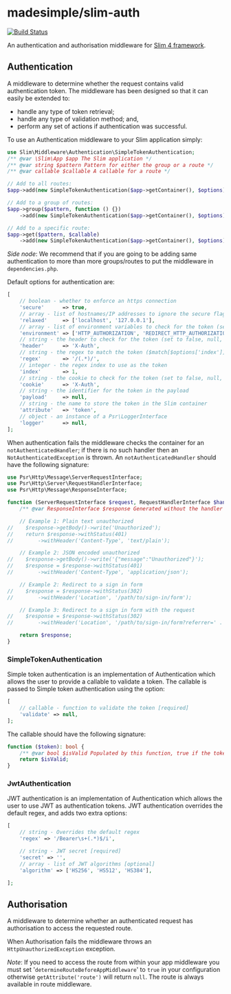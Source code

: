 # madesimple/slim-auth
[![Build Status](https://travis-ci.org/pdscopes/slim-auth.svg?branch=master)](https://travis-ci.org/pdscopes/slim-auth)

An authentication and authorisation middleware for [Slim 4 framework](https://www.slimframework.com/).

## Authentication
A middleware to determine whether the request contains valid authentication token. The middleware has been designed so that it can easily be extended to:

* handle any type of token retrieval;
* handle any type of validation method; and,
* perform any set of actions if authentication was successful.

To use an Authentication middleware to your Slim application simply:
```php
use Slim\Middleware\Authentication\SimpleTokenAuthentication;
/** @var \Slim\App $app The Slim application */
/** @var string $pattern Pattern for either the group or a route */
/** @var callable $callable A callable for a route */

// Add to all routes:
$app->add(new SimpleTokenAuthentication($app->getContainer(), $options));

// Add to a group of routes:
$app->group($pattern, function () {})
    ->add(new SimpleTokenAuthentication($app->getContainer(), $options));

// Add to a specific route:
$app->get($pattern, $callable)
    ->add(new SimpleTokenAuthentication($app->getContainer(), $options));
```

*Side node*: We recommend that if you are going to be adding same authentication to more than more groups/routes to put the middleware in `dependencies.php`.


Default options for authentication are:
```php
[
    // boolean - whether to enforce an https connection
    'secure'      => true,
    // array - list of hostnames/IP addresses to ignore the secure flag
    'relaxed'     => ['localhost', '127.0.0.1'],
    // array - list of environment variables to check for the token (set to an empty array to skip)
    'environment' => ['HTTP_AUTHORIZATION', 'REDIRECT_HTTP_AUTHORIZATION'],
    // string - the header to check for the token (set to false, null, or '' to skip)
    'header'      => 'X-Auth',
    // string - the regex to match the token ($match[$options['index']] is used as the token)
    'regex'       => '/(.*)/',
    // integer - the regex index to use as the token
    'index'       => 1,
    // string - the cookie to check for the token (set to false, null, or '' to skip)
    'cookie'      => 'X-Auth',
    // string - the identifier for the token in the payload
    'payload'     => null,
    // string - the name to store the token in the Slim container
    'attribute'   => 'token',
    // object - an instance of a Psr\LoggerInterface
    'logger'      => null,
];
```


When authentication fails the middleware checks the container for an `notAuthenticatedHandler`; if there is no such handler then an `NotAuthenticatedException` is thrown. An `notAuthenticatedHandler` should have the following signature:

```php
use Psr\Http\Message\ServerRequestInterface;
use Psr\Http\Server\RequestHandlerInterface;
use Psr\Http\Message\ResponseInterface;

function (ServerRequestInterface $request, RequestHandlerInterface $handler): ResponseInterface {
    /** @var ResponseInterface $response Generated without the handler as we are blocked continued access */

    // Example 1: Plain text unauthorized
//    $response->getBody()->write('Unauthorized');
//    return $response->withStatus(401)
//        ->withHeader('Content-Type', 'text/plain');

    // Example 2: JSON encoded unauthorized
//    $response->getBody()->write('{"message":"Unauthorized"}');
//    $response = $response->withStatus(401)
//        ->withHeader('Content-Type', 'application/json');

    // Example 2: Redirect to a sign in form
//    $response = $response->withStatus(302)
//        ->withHeader('Location', '/path/to/sign-in/form');

    // Example 3: Redirect to a sign in form with the request
//    $response = $response->withStatus(302)
//        ->withHeader('Location', '/path/to/sign-in/form?referrer=' . urlencode($request->getRequestTarget()));

    return $response;
}
```

### SimpleTokenAuthentication
Simple token authentication is an implementation of Authentication which allows the user to provide a callable to validate a token. The callable is passed to Simple token authentication using the option:
```php
[
    // callable - function to validate the token [required]
    'validate' => null,
];
```

The callable should have the following signature:
```php
function ($token): bool {
    /** @var bool $isValid Populated by this function, true if the token is valid */
    return $isValid;
}
```

### JwtAuthentication
JWT authentication is an implementation of Authentication which allows the user to use JWT as authentication tokens. JWT authentication overrides the default regex, and adds two extra options:
```php
[
    // string - Overrides the default regex
    'regex' => '/Bearer\s+(.*)$/i',

    // string - JWT secret [required]
    'secret' => '',
    // array - list of JWT algorithms [optional]
    'algorithm' => ['HS256', 'HS512', 'HS384'],

];
```


## Authorisation
A middleware to determine whether an authenticated request has authorisation to access the requested route.

When Authorisation fails the middleware throws an `HttpUnauthorizedException` exception.

_Note_: If you need to access the route from within your app middleware you must set '`determineRouteBeforeAppMiddleware`' to `true` in your configuration otherwise `getAttribute('route')` will return `null`. The route is always available in route middleware.
